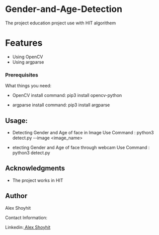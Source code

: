 # Gender-and-Age-Detection

The project education project use with HIT algorithem

# Features
- Using OpenCV
- Using argparse

### Prerequisites

What things you need:
* OpenCV install command:
  pip3 install opencv-python

* argparse install command:
  pip3 install argparse

## Usage:
- Detecting Gender and Age of face in Image Use Command :
python3 detect.py --image <image_name>

- etecting Gender and Age of face through webcam Use Command :
python3 detect.py
## Acknowledgments

* The project works in HIT


## Author

Alex Shoyhit

Contact Information:

Linkedin:<a href="https://www.linkedin.com/in/alexshoyhit/"> Alex Shoyhit</a>
